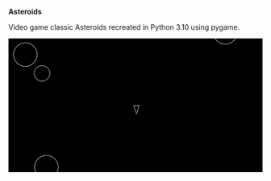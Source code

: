 **Asteroids**

Video game classic Asteroids recreated in Python 3.10 using pygame.

![Asteroids Python](msrdc_06wXs2AHNj.gif)
